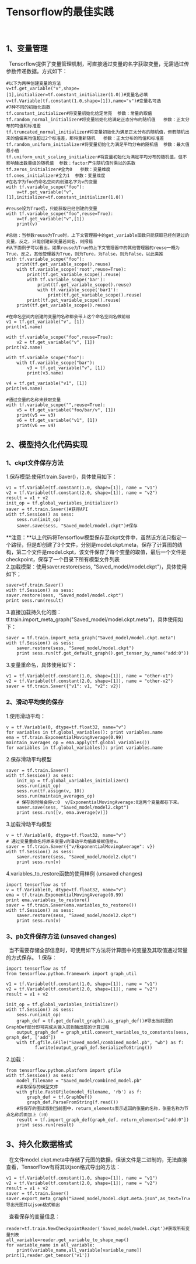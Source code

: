 # Tensorflow的最佳实践
&nbsp;&nbsp;
## 1、变量管理
&nbsp;&nbsp;Tensorflow提供了变量管理机制，可直接通过变量的名字获取变量，无需通过传参数传递数据。方式如下：

	#以下为两种创建变量的方法
	v=tf.get_variable("v",shape=[1],initializer=tf.constant_initializer(1.0))#变量名必填
	v=tf.Variable(tf.constant(1.0,shape=[1]),name="v")#变量名可选
	#7种不同的初始化函数
	tf.constant_initializer#将变量初始化给定常亮  参数：常量的取值
	tf.random_normal_initializer#将变量初始化给满足正态分布的随机值   参数：正太分布的均值和标准差
	tf.truncated_normal_initializer#将变量初始化为满足正太分布的随机值，但若随机出来的值偏离均值超过2个标准差，那将重新随机   参数：正太分布的均值和标准差
	tf.random_uniform_initializer#将变量初始化为满足平均分布的随机值  参数：最大值最小值
	tf.uniform_unit_scaling_initializer#将变量初始化为满足平均分布的随机值，但不影响输出数量级的随机值  参数：factor产生随机值时乘以的系数
	tf.zeros_initializer#全为0   参数：变量维度
	tf.ones_initializer#全为1  参数：变量维度
	#在名字为foo的命名空间内创建名字为v的变量
	with tf.variable_scope("foo"):
	    v=tf.get_variable("v",[1],initializer=tf.constant_initializer(1.0))
	
	#reuse设为True后，只能获取已经创建的变量
	with tf.variable_scope("foo",reuse=True):
	    v=tf.get_variable("v",[1])
	    print(v)
	
	#总结：当参数reuse为True时，上下文管理器中的get_variable函数只能获取已经创建过的变量，反之，只能创建新变量若同名，则报错
	#从下面例子可以看出，如果reuse为True的上下文管理器中的其他管理器的reuse一概为True，反之，其他管理器为True，则为Ture，为False，则为False，以此类推
	with tf.variable_scope("foo"):
	    print(tf.get_variable_scope().reuse)
	    with tf.variable_scope('root',reuse=True):
	        print(tf.get_variable_scope().reuse)
	        with tf.variable_scope('bar'):
	            print(tf.get_variable_scope().reuse)
	            with tf.variable_scope('bar1'):
	                print(tf.get_variable_scope().reuse)
	        print(tf.get_variable_scope().reuse)
	    print(tf.get_variable_scope().reuse)
	    
	#在命名空间内创建的变量的名称都会带上这个命名空间名做前缀
	v1 = tf.get_variable("v", [1])
	print(v1.name)
	
	with tf.variable_scope("foo",reuse=True):
	    v2 = tf.get_variable("v", [1])
	print(v2.name)
	
	with tf.variable_scope("foo"):
	    with tf.variable_scope("bar"):
	        v3 = tf.get_variable("v", [1])
	        print(v3.name)
	        
	v4 = tf.get_variable("v1", [1])
	print(v4.name)
	
	#通过变量的名称来获取变量
	with tf.variable_scope("",reuse=True):                                                                                                      
	    v5 = tf.get_variable("foo/bar/v", [1])
	    print(v5 == v3)
	    v6 = tf.get_variable("v1", [1])     
	    print(v6 == v4)
	
## 2、模型持久化代码实现
### 1、ckpt文件保存方法
1.保存模型:使用tf.train.Saver()，具体使用如下：  

	v1 = tf.Variable(tf.constant(1.0, shape=[1]), name = "v1")
	v2 = tf.Variable(tf.constant(2.0, shape=[1]), name = "v2")
	result = v1 + v2
	init_op = tf.global_variables_initializer()
	saver = tf.train.Saver()#获得API
	with tf.Session() as sess:
	    sess.run(init_op)
	    saver.save(sess, "Saved_model/model.ckpt")#保存
**注意：**以上代码将Tensorflow模型保存至ckpt文件中，虽然该方法只指定一个路径，但是却创建了3个文件，分别是model.ckpt.meta，保存了计算图的结构，第二个文件是model.ckpt，该文件保存了每个变量的取值，最后一个文件是checkpoint，保存了一个目录下所有模型文件列表  
2.加载模型：使用saver.restore(sess, "Saved_model/model.ckpt")，具体使用如下；

	saver=tf.train.Saver()                                                                                                                   
	with tf.Session() as sess:
    saver.restore(sess, "Saved_model/model.ckpt")
    print sess.run(result)  
3.直接加载持久化的图：tf.train.import_meta_graph("Saved_model/model.ckpt.meta")，具体使用如下：

	saver = tf.train.import_meta_graph("Saved_model/model.ckpt.meta")
	with tf.Session() as sess:
	    saver.restore(sess, "Saved_model/model.ckpt")
	    print sess.run(tf.get_default_graph().get_tensor_by_name("add:0")) 
3.变量重命名，具体使用如下：

	v1 = tf.Variable(tf.constant(1.0, shape=[1]), name = "other-v1")
	v2 = tf.Variable(tf.constant(2.0, shape=[1]), name = "other-v2")
	saver = tf.train.Saver({"v1": v1, "v2": v2})
### 2、滑动平均类的保存
1.使用滑动平均：

	v = tf.Variable(0, dtype=tf.float32, name="v")
	for variables in tf.global_variables(): print variables.name
	ema = tf.train.ExponentialMovingAverage(0.99)
	maintain_averages_op = ema.apply(tf.global_variables())
	for variables in tf.global_variables(): print variables.name
2.保存滑动平均模型

	saver = tf.train.Saver()
	with tf.Session() as sess:
	    init_op = tf.global_variables_initializer()
	    sess.run(init_op)
	    sess.run(tf.assign(v, 10))
	    sess.run(maintain_averages_op)
	    # 保存的时候会将v:0  v/ExponentialMovingAverage:0这两个变量都存下来。
	    saver.save(sess, "Saved_model/model2.ckpt")
	    print sess.run([v, ema.average(v)])
3.加载滑动平均模型

	v = tf.Variable(0, dtype=tf.float32, name="v")
	# 通过变量重命名将原来变量v的滑动平均值直接赋值给v。
	saver = tf.train.Saver({"v/ExponentialMovingAverage": v})
	with tf.Session() as sess:
	    saver.restore(sess, "Saved_model/model2.ckpt")
	    print sess.run(v)
4.variables_to_restore函数的使用样例 (unsaved changes)

	import tensorflow as tf
	v = tf.Variable(0, dtype=tf.float32, name="v")
	ema = tf.train.ExponentialMovingAverage(0.99)
	print ema.variables_to_restore()
	saver = tf.train.Saver(ema.variables_to_restore())
	with tf.Session() as sess:
	    saver.restore(sess, "Saved_model/model2.ckpt")
	    print sess.run(v)

### 3、pb文件保存方法 (unsaved changes)
&nbsp;&nbsp;当不需要存储全部信息时，可使用如下方法将计算图中的变量及其取值通过常量的方式保存。
1.保存：

	import tensorflow as tf
	from tensorflow.python.framework import graph_util
	
	v1 = tf.Variable(tf.constant(1.0, shape=[1]), name = "v1")
	v2 = tf.Variable(tf.constant(2.0, shape=[1]), name = "v2")
	result = v1 + v2
	
	init_op = tf.global_variables_initializer()
	with tf.Session() as sess:
	    sess.run(init_op)
	    graph_def = tf.get_default_graph().as_graph_def()#导出当前图的GraphDef部分即可完成从输入层到输出层的计算过程
	    output_graph_def = graph_util.convert_variables_to_constants(sess, graph_def, ['add'])
	    with tf.gfile.GFile("Saved_model/combined_model.pb", "wb") as f:
	           f.write(output_graph_def.SerializeToString())
2.加载：

	from tensorflow.python.platform import gfile
	with tf.Session() as sess:
	    model_filename = "Saved_model/combined_model.pb"
	   	#读取保存的模型文件
	    with gfile.FastGFile(model_filename, 'rb') as f:
	        graph_def = tf.GraphDef()
	        graph_def.ParseFromString(f.read())
		#将保存的图读取到当前图中，return_elements表示返回的张量的名称，张量名称为节点名称后面加上（:0）
	    result = tf.import_graph_def(graph_def, return_elements=["add:0"])
	    print sess.run(result)
## 3、持久化数据格式
&nbsp;&nbsp;在文件model.ckpt.meta中存储了元图的数据，但该文件是二进制的，无法直接查看，TensorFlow有将其以json格式导出的方法：
	
	v1 = tf.Variable(tf.constant(1.0, shape=[1]), name = "v1")
	v2 = tf.Variable(tf.constant(2.0, shape=[1]), name = "v2")
	result = v1 + v2
	saver = tf.train.Saver()
	saver.export_meta_graph("Saved_model/model.ckpt.meta.json",as_text=True)#导出元图并以json格式输出
&nbsp;&nbsp;查看保存的变量信息：

	reader=tf.train.NewCheckpointReader('Saved_model/model.ckpt')#获取所有变量列表
	all_variable=reader.get_variable_to_shape_map()
	for variable_name in all_variable:
	    print(variable_name,all_variable[variable_name])
	print(1,reader.get_tensor('v1'))










































